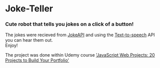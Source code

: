 # Joke-Teller
### Cute robot that tells you jokes on a click of a button!
The jokes were recieved from [JokeAPI](https://sv443.net/jokeapi/v2/) and using the [Text-to-speech](http://www.voicerss.org/api/) API you can hear them out.<br/>
Enjoy!


The project was done within Udemy course ['JavaScript Web Projects: 20 Projects to Build Your Portfolio'](https://www.udemy.com/course/javascript-web-projects-to-build-your-portfolio-resume/)

